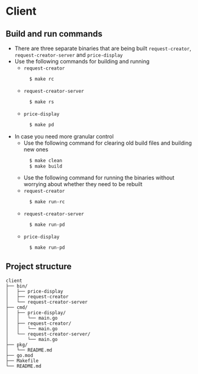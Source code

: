 # Client

## Build and run commands

- There are three separate binaries that are being built `request-creator`, `request-creator-server` and `price-display` 
- Use the following commands for building and running 
  - `request-creator`
    ```bash
      $ make rc
    ```
  - `request-creator-server`
    ```bash
      $ make rs
    ```
  - `price-display`
    ```bash
      $ make pd
    ```
- In case you need more granular control
  - Use the following command for clearing old build files and building new ones
    ```bash
      $ make clean
      $ make build
    ```
  - Use the following command for running the binaries without worrying about whether they need to be rebuilt 
  - `request-creator`
    ```bash
      $ make run-rc
    ```
  - `request-creator-server`
    ```bash
      $ make run-pd
    ```
  - `price-display`
    ```bash
      $ make run-pd
    ```
## Project structure

```
client
├── bin/
│   ├── price-display
│   ├── request-creator
│   └── request-creator-server
├── cmd/
│   ├── price-display/
│   │   └── main.go
│   ├── request-creator/
│   │   └── main.go
│   └── request-creator-server/
│       └── main.go
├── pkg/
│   └── README.md
├── go.mod
├── Makefile
└── README.md
```

    

